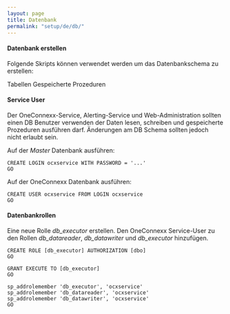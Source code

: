 ```yaml
---
layout: page
title: Datenbank
permalink: "setup/de/db/"
---
```


#### Datenbank erstellen

Folgende Skripts können verwendet werden um das Datenbankschema zu erstellen:

Tabellen
Gespeicherte Prozeduren

#### Service User

Der OneConnexx-Service, Alerting-Service und Web-Administration sollten einen DB Benutzer verwenden der Daten lesen, schreiben und gespeicherte Prozeduren ausführen darf. Änderungen am DB Schema sollten jedoch nicht erlaubt sein.

Auf der *Master* Datenbank ausführen:

```
CREATE LOGIN ocxservice WITH PASSWORD = '...'
GO
```

Auf der OneConnexx Datenbank ausführen:

```
CREATE USER ocxservice FROM LOGIN ocxservice
GO
```

#### Datenbankrollen

Eine neue Rolle *db_executor* erstellen. Den OneConnexx Service-User zu den Rollen *db_datareader*, *db_datawriter* und
*db_executor* hinzufügen. 

```
CREATE ROLE [db_executor] AUTHORIZATION [dbo]
GO

GRANT EXECUTE TO [db_executor]
GO

sp_addrolemember 'db_executor', 'ocxservice'
sp_addrolemember 'db_datareader', 'ocxservice'
sp_addrolemember 'db_datawriter', 'ocxservice'
GO
```
